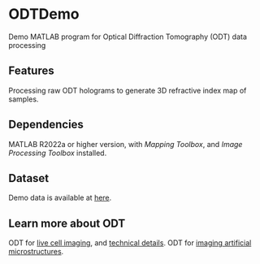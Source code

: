 # ODTDemo
Demo MATLAB program for Optical Diffraction Tomography (ODT) data processing

## Features
Processing raw ODT holograms to generate 3D refractive index map of samples.

## Dependencies
MATLAB R2022a or higher version, with *Mapping Toolbox*, and *Image Processing Toolbox* installed.

## Dataset
Demo data is available at [here](https://drive.google.com/file/d/10QyexzHfRZ6S3d6xknMCRF3LrHak8n6B/view?usp=drive_link).

## Learn more about ODT
ODT for [live cell imaging](https://doi.org/10.1038/s41377-020-0249-4), and [technical details](https://static-content.springer.com/esm/art%3A10.1038%2Fs41377-020-0249-4/MediaObjects/41377_2020_249_MOESM1_ESM.pdf).
ODT for [imaging artificial microstructures](https://opg.optica.org/jlt/abstract.cfm?URI=jlt-40-8-2474).
